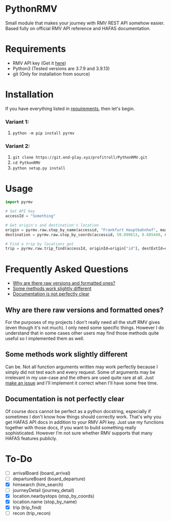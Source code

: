 # PythonRMV

Small module that makes your journey with RMV REST API somehow easier. Based fully on official RMV API reference and HAFAS documentation.

# Requirements

* RMV API key (Get it [here](https://opendata.rmv.de/site/start.html))
* Python3 (Tested versions are 3.7.9 and 3.9.13)
* git (Only for installation from source)

# Installation

If you have everything listed in [requirements](#requirements), then let's begin.

### Variant 1:
1. `python -m pip install pyrmv`

### Variant 2:
1. `git clone https://git.end-play.xyz/profitroll/PythonRMV.git`
2. `cd PythonRMV`
3. `python setup.py install`

# Usage

```py
import pyrmv

# Set API key
accessId = "Something"

# Get origin's and destination's location
origin = pyrmv.raw.stop_by_name(accessid, "Frankfurt Hauptbahnhof", maxNo=3)[0]["StopLocation"]
destination = pyrmv.raw.stop_by_coords(accessid, 50.099613, 8.685449, maxNo=3)[0]["StopLocation"]

# Find a trip by locations got
trip = pyrmv.raw.trip_find(accessId, originId=origin["id"], destExtId=destination["id"])
```

# Frequently Asked Questions

- [Why are there raw versions and formatted ones?](#why-are-there-raw-versions-and-formatted-ones)
- [Some methods work slightly different](#some-methods-work-slightly-different)
- [Documentation is not perfectly clear](#documentation-is-not-perfectly-clear)

## Why are there raw versions and formatted ones?

For the purposes of my projects I don't really need all the stuff RMV gives (even though it's not much).
I only need some specific things. However I do understand that in some cases other users may find
those methods quite useful so I implemented them as well.


## Some methods work slightly different

Can be. Not all function arguments written may work perfectly because I simply did not test each and
every request. Some of arguments may be irrelevant in my use-case and the others are used quite rare at all.
Just [make an issue](https://git.end-play.xyz/profitroll/PythonRMV/issues/new) and I'll implement it correct when I'll have some free time.

## Documentation is not perfectly clear

Of course docs cannot be perfect as a python docstring, especially if sometimes I don't
know how things should correctly work. That's why you get HAFAS API docs in addition to your
RMV API key. Just use my functions together with those docs, if you want to build something
really sophisticated. However I'm not sure whether RMV supports that many HAFAS features publicly.

# To-Do
- [ ] arrivalBoard (board_arrival)  
- [ ] departureBoard (board_departure)  
- [x] himsearch (him_search)  
- [ ] journeyDetail (journey_detail)
- [x] location.nearbystops (stop_by_coords)  
- [x] location.name (stop_by_name)  
- [x] trip (trip_find)  
- [ ] recon (trip_recon)